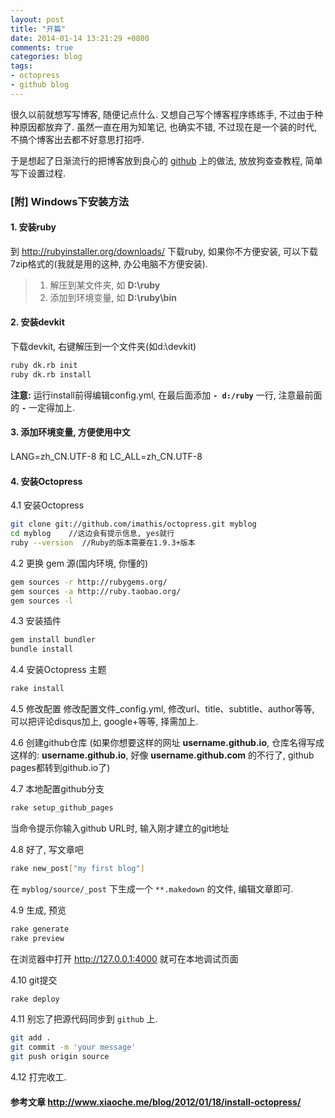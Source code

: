 ```yaml
---
layout: post
title: "开篇"
date: 2014-01-14 13:21:29 +0800
comments: true
categories: blog
tags:
- octopress
- github blog
---
```

很久以前就想写写博客, 随便记点什么. 又想自己写个博客程序练练手, 不过由于种种原因都放弃了. 虽然一直在用为知笔记, 也确实不错, 不过现在是一个装的时代, 不搞个博客出去都不好意思打招呼.

于是想起了日渐流行的把博客放到良心的 [github](https://github.com) 上的做法, 放放狗查查教程, 简单写下设置过程.
<!--more-->
### [附] Windows下安装方法
#### 1. 安装ruby
到 <http://rubyinstaller.org/downloads/> 下载ruby, 如果你不方便安装, 可以下载7zip格式的(我就是用的这种, 办公电脑不方便安装).

> 1. 解压到某文件夹, 如 **D:\ruby**
> 2. 添加到环境变量, 如 **D:\ruby\bin**

#### 2. 安装devkit
下载devkit, 右键解压到一个文件夹(如d:\devkit)
```bash
ruby dk.rb init
ruby dk.rb install
```
**注意:**
运行install前得编辑config.yml, 在最后面添加 **`- d:/ruby`** 一行, 注意最前面的 **`-`** 一定得加上.

#### 3. 添加环境变量, 方便使用中文
LANG=zh_CN.UTF-8 和 LC_ALL=zh_CN.UTF-8

#### 4. 安装Octopress
4.1 安装Octopress
```bash
git clone git://github.com/imathis/octopress.git myblog
cd myblog    //这边会有提示信息, yes就行
ruby --version  //Ruby的版本需要在1.9.3+版本
```
4.2 更换 gem 源(国内环境, 你懂的)
```bash
gem sources -r http://rubygems.org/
gem sources -a http://ruby.taobao.org/
gem sources -l
```

4.3 安装插件
```bash
gem install bundler
bundle install
```

4.4 安装Octopress 主题
```bash
rake install
```

4.5 修改配置
修改配置文件_config.yml, 修改url、title、subtitle、author等等, 可以把评论disqus加上, google+等等, 择需加上.

4.6 创建github仓库 (如果你想要这样的网址 **username.github.io**, 仓库名得写成这样的: **username.github.io**, 好像 **username.github.com** 的不行了, github pages都转到github.io了)

4.7 本地配置github分支
```bash
rake setup_github_pages
```
当命令提示你输入github URL时, 输入刚才建立的git地址

4.8 好了, 写文章吧
```bash
rake new_post["my first blog"]
```
在 `myblog/source/_post` 下生成一个 `**.makedown` 的文件, 编辑文章即可.

4.9 生成, 预览
```bash
rake generate
rake preview
```
在浏览器中打开 http://127.0.0.1:4000 就可在本地调试页面

4.10 git提交
```bash
rake deploy
```

4.11 别忘了把源代码同步到 `github` 上.
```bash
git add .
git commit -m 'your message'
git push origin source
```

4.12 打完收工.

#### 参考文章 <http://www.xiaoche.me/blog/2012/01/18/install-octopress/>
<!--more-->
